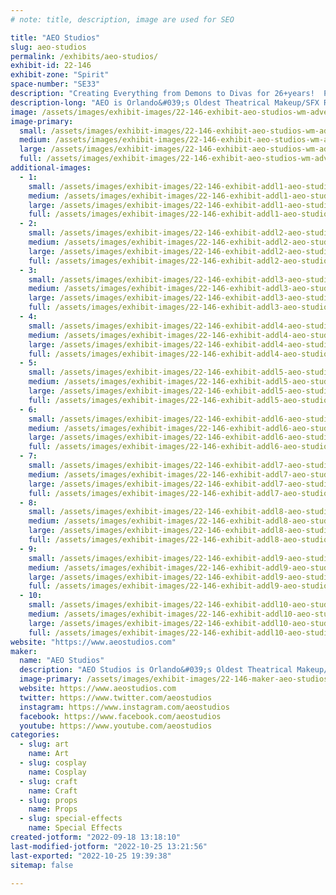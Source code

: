 ```yaml
---
# note: title, description, image are used for SEO

title: "AEO Studios"
slug: aeo-studios
permalink: /exhibits/aeo-studios/
exhibit-id: 22-146
exhibit-zone: "Spirit"
space-number: "SE33"
description: "Creating Everything from Demons to Divas for 26+years!  Props, SFX, Prosthetics, Horror Art & More!"
description-long: "AEO is Orlando&#039;s Oldest Theatrical Makeup/SFX Retailer & Production Center.  We specialize in custom-made props & Horror Art for Film, Theatre, Cosplay, Collectors & More.  We also stock many kinds of Theatrical Makeup to help with your character creations, as well as host workshops throughout the year on SFX Makeup, Mold-Making, Prop Fabrication & more.  Stop by & see what we can create for You."
image: /assets/images/exhibit-images/22-146-exhibit-aeo-studios-wm-advert-web-2022-large.jpg
image-primary: 
  small: /assets/images/exhibit-images/22-146-exhibit-aeo-studios-wm-advert-web-2022-small.jpg
  medium: /assets/images/exhibit-images/22-146-exhibit-aeo-studios-wm-advert-web-2022-medium.jpg
  large: /assets/images/exhibit-images/22-146-exhibit-aeo-studios-wm-advert-web-2022-large.jpg
  full: /assets/images/exhibit-images/22-146-exhibit-aeo-studios-wm-advert-web-2022-full.jpg
additional-images: 
  - 1:
    small: /assets/images/exhibit-images/22-146-exhibit-addl1-aeo-studios-faerie-ears-app-1-small.jpg
    medium: /assets/images/exhibit-images/22-146-exhibit-addl1-aeo-studios-faerie-ears-app-1-medium.jpg
    large: /assets/images/exhibit-images/22-146-exhibit-addl1-aeo-studios-faerie-ears-app-1-large.jpg
    full: /assets/images/exhibit-images/22-146-exhibit-addl1-aeo-studios-faerie-ears-app-1-full.jpg
  - 2:
    small: /assets/images/exhibit-images/22-146-exhibit-addl2-aeo-studios-garcia-hand-cast-1-small.jpg
    medium: /assets/images/exhibit-images/22-146-exhibit-addl2-aeo-studios-garcia-hand-cast-1-medium.jpg
    large: /assets/images/exhibit-images/22-146-exhibit-addl2-aeo-studios-garcia-hand-cast-1-large.jpg
    full: /assets/images/exhibit-images/22-146-exhibit-addl2-aeo-studios-garcia-hand-cast-1-full.jpg
  - 3:
    small: /assets/images/exhibit-images/22-146-exhibit-addl3-aeo-studios-percy-audreys-small.jpg
    medium: /assets/images/exhibit-images/22-146-exhibit-addl3-aeo-studios-percy-audreys-medium.jpg
    large: /assets/images/exhibit-images/22-146-exhibit-addl3-aeo-studios-percy-audreys-large.jpg
    full: /assets/images/exhibit-images/22-146-exhibit-addl3-aeo-studios-percy-audreys-full.jpg
  - 4:
    small: /assets/images/exhibit-images/22-146-exhibit-addl4-aeo-studios-pot-pies-w-snow-11-20-small.jpg
    medium: /assets/images/exhibit-images/22-146-exhibit-addl4-aeo-studios-pot-pies-w-snow-11-20-medium.jpg
    large: /assets/images/exhibit-images/22-146-exhibit-addl4-aeo-studios-pot-pies-w-snow-11-20-large.jpg
    full: /assets/images/exhibit-images/22-146-exhibit-addl4-aeo-studios-pot-pies-w-snow-11-20-full.jpg
  - 5:
    small: /assets/images/exhibit-images/22-146-exhibit-addl5-aeo-studios-rameses-maia-feb-16-small.jpg
    medium: /assets/images/exhibit-images/22-146-exhibit-addl5-aeo-studios-rameses-maia-feb-16-medium.jpg
    large: /assets/images/exhibit-images/22-146-exhibit-addl5-aeo-studios-rameses-maia-feb-16-large.jpg
    full: /assets/images/exhibit-images/22-146-exhibit-addl5-aeo-studios-rameses-maia-feb-16-full.jpg
  - 6:
    small: /assets/images/exhibit-images/22-146-exhibit-addl6-aeo-studios-sd-molds-casts-small.jpg
    medium: /assets/images/exhibit-images/22-146-exhibit-addl6-aeo-studios-sd-molds-casts-medium.jpg
    large: /assets/images/exhibit-images/22-146-exhibit-addl6-aeo-studios-sd-molds-casts-large.jpg
    full: /assets/images/exhibit-images/22-146-exhibit-addl6-aeo-studios-sd-molds-casts-full.jpg
  - 7:
    small: /assets/images/exhibit-images/22-146-exhibit-addl7-aeo-studios-sarah-bust-2-small.jpg
    medium: /assets/images/exhibit-images/22-146-exhibit-addl7-aeo-studios-sarah-bust-2-medium.jpg
    large: /assets/images/exhibit-images/22-146-exhibit-addl7-aeo-studios-sarah-bust-2-large.jpg
    full: /assets/images/exhibit-images/22-146-exhibit-addl7-aeo-studios-sarah-bust-2-full.jpg
  - 8:
    small: /assets/images/exhibit-images/22-146-exhibit-addl8-aeo-studios-class-flyer-front-crop-web-small.jpg
    medium: /assets/images/exhibit-images/22-146-exhibit-addl8-aeo-studios-class-flyer-front-crop-web-medium.jpg
    large: /assets/images/exhibit-images/22-146-exhibit-addl8-aeo-studios-class-flyer-front-crop-web-large.jpg
    full: /assets/images/exhibit-images/22-146-exhibit-addl8-aeo-studios-class-flyer-front-crop-web-full.jpg
  - 9:
    small: /assets/images/exhibit-images/22-146-exhibit-addl9-aeo-studios-headlights-small.jpg
    medium: /assets/images/exhibit-images/22-146-exhibit-addl9-aeo-studios-headlights-medium.jpg
    large: /assets/images/exhibit-images/22-146-exhibit-addl9-aeo-studios-headlights-large.jpg
    full: /assets/images/exhibit-images/22-146-exhibit-addl9-aeo-studios-headlights-full.jpg
  - 10:
    small: /assets/images/exhibit-images/22-146-exhibit-addl10-aeo-studios-nightqueen-bust-may11-small.jpg
    medium: /assets/images/exhibit-images/22-146-exhibit-addl10-aeo-studios-nightqueen-bust-may11-medium.jpg
    large: /assets/images/exhibit-images/22-146-exhibit-addl10-aeo-studios-nightqueen-bust-may11-large.jpg
    full: /assets/images/exhibit-images/22-146-exhibit-addl10-aeo-studios-nightqueen-bust-may11-full.jpg
website: "https://www.aeostudios.com"
maker: 
  name: "AEO Studios"
  description: "AEO Studios is Orlando&#039;s Oldest Theatrical Makeup/SFX Retailer & Production Studio.  We specialize in fabricating all types of custom props & accessories for Film, Stage, Cosplayers, etc.  We also host workshops throughout the year on SFX, Mold-making, Prosthetic Fabrication & more.  Our studio is located in E Orlando, where we have been creating Everything from Demons to Divas for 26+ years."
  image-primary: /assets/images/exhibit-images/22-146-maker-aeo-studios-aeo-logo-demon-new21-color-medium.jpg
  website: https://www.aeostudios.com
  twitter: https://www.twitter.com/aeostudios
  instagram: https://www.instagram.com/aeostudios
  facebook: https://www.facebook.com/aeostudios
  youtube: https://www.youtube.com/aeostudios
categories: 
  - slug: art
    name: Art
  - slug: cosplay
    name: Cosplay
  - slug: craft
    name: Craft
  - slug: props
    name: Props
  - slug: special-effects
    name: Special Effects
created-jotform: "2022-09-18 13:18:10"
last-modified-jotform: "2022-10-25 13:21:56"
last-exported: "2022-10-25 19:39:38"
sitemap: false

---
```

